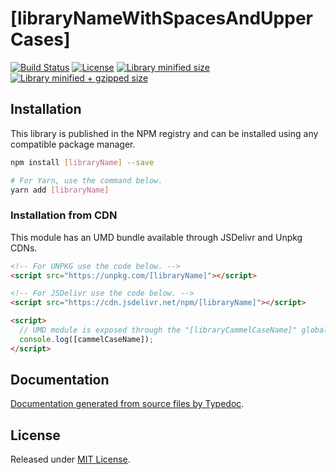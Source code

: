 # [libraryNameWithSpacesAndUpperCases]

[![Build Status](https://travis-ci.org/[repositoryOwner]/[repositoryName].svg?branch=master)](https://travis-ci.org/[repositoryOwner]/[repositoryName])
[![License](https://badgen.net/github/license/[repositoryOwner]/[repositoryName])](./LICENSE)
[![Library minified size](https://badgen.net/bundlephobia/min/[libraryName])](https://bundlephobia.com/result?p=[libraryName])
[![Library minified + gzipped size](https://badgen.net/bundlephobia/minzip/[libraryName])](https://bundlephobia.com/result?p=[libraryName])

## Installation

This library is published in the NPM registry and can be installed using any compatible package manager.

```sh
npm install [libraryName] --save

# For Yarn, use the command below.
yarn add [libraryName]
```

### Installation from CDN

This module has an UMD bundle available through JSDelivr and Unpkg CDNs.

```html
<!-- For UNPKG use the code below. -->
<script src="https://unpkg.com/[libraryName]"></script>

<!-- For JSDelivr use the code below. -->
<script src="https://cdn.jsdelivr.net/npm/[libraryName]"></script>

<script>
  // UMD module is exposed through the "[libraryCammelCaseName]" global variable.
  console.log([cammelCaseName]);
</script>
```

## Documentation

[Documentation generated from source files by Typedoc](./docs/README.md).

## License

Released under [MIT License](./LICENSE).

